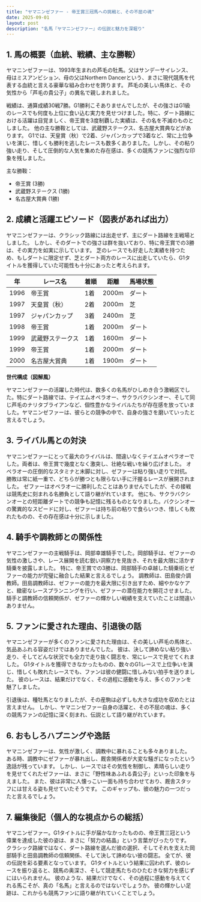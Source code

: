 ```yaml
---
title: "ヤマニンゼファー - 帝王賞三冠馬への挑戦と、その不屈の魂"
date: 2025-09-01
layout: post
description: "名馬『ヤマニンゼファー』の伝説と魅力を深堀り"
---
```


## 1. 馬の概要（血統、戦績、主な勝鞍）

ヤマニンゼファーは、1993年生まれの芦毛の牡馬。父はサンデーサイレンス、母はミスアンビション、母の父はNorthern Dancerという、まさに現代競馬を代表する血統と言える豪華な組み合わせを誇ります。  芦毛の美しい馬体と、その気性から「芦毛の貴公子」の異名で親しまれました。

戦績は、通算成績30戦7勝。G1勝利こそありませんでしたが、その強さはG1級のレースでも何度も上位に食い込む実力を見せつけました。特に、ダート路線における活躍は目覚ましく、帝王賞を3度制覇した実績は、その名を不滅のものとしました。  他の主な勝鞍としては、武蔵野ステークス、名古屋大賞典などがあります。  G1では、天皇賞（秋）で2着、ジャパンカップで3着など、常に上位争いを演じ、惜しくも勝利を逃したレースも数多くありました。しかし、その粘り強い走り、そして圧倒的な人気を集めた存在感は、多くの競馬ファンに強烈な印象を残しました。

主な勝鞍：

* 帝王賞 (3勝)
* 武蔵野ステークス (1勝)
* 名古屋大賞典 (1勝)


## 2. 成績と活躍エピソード（図表があれば出力）

ヤマニンゼファーは、クラシック路線には出走せず、主にダート路線を主戦場としました。  しかし、そのダートでの強さは群を抜いており、特に帝王賞での3勝は、その実力を如実に示しています。  芝のレースでも好走した実績を持つため、もしダートに限定せず、芝とダート両方のレースに出走していたら、G1タイトルを獲得していた可能性も十分にあったと考えられます。

| 年 | レース名 | 着順 | 距離 | 馬場状態 |
|---|---|---|---|---|
| 1996 | 帝王賞 | 1着 | 2000m | ダート |
| 1997 | 天皇賞（秋） | 2着 | 2000m | 芝 |
| 1997 | ジャパンカップ | 3着 | 2400m | 芝 |
| 1998 | 帝王賞 | 1着 | 2000m | ダート |
| 1999 | 武蔵野ステークス | 1着 | 1600m | ダート |
| 1999 | 帝王賞 | 1着 | 2000m | ダート |
| 2000 | 名古屋大賞典 | 1着 | 1900m | ダート |


**世代構成（図解風）**

ヤマニンゼファーの活躍した時代は、数多くの名馬がひしめき合う激戦区でした。特にダート路線では、テイエムオペラオー、サクラバクシンオー、そして同じ芦毛のナリタブライアンなど、個性豊かなライバルたちが存在感を放っていました。ヤマニンゼファーは、彼らとの競争の中で、自身の強さを磨いていったと言えるでしょう。


## 3. ライバル馬との対決

ヤマニンゼファーにとって最大のライバルは、間違いなくテイエムオペラオーでした。両者は、帝王賞で幾度となく激突し、壮絶な戦いを繰り広げました。  オペラオーの圧倒的なスタミナと末脚に対し、ゼファーは粘り強い走りで対抗。  勝敗は常に紙一重で、どちらが勝つとも限らない手に汗握るレースが展開されました。  ゼファーはオペラオーに勝利したことはありませんでしたが、その接戦は競馬史に刻まれる名勝負として語り継がれています。  他にも、サクラバクシンオーとの短距離ダートでの競争も記憶に残るものとなりました。バクシンオーの驚異的なスピードに対し、ゼファーは持ち前の粘りで食らいつき、惜しくも敗れたものの、その存在感は十分に示しました。


## 4. 騎手や調教師との関係性

ヤマニンゼファーの主戦騎手は、岡部幸雄騎手でした。岡部騎手は、ゼファーの気性の激しさや、レース展開を読む鋭い洞察力を見抜き、それを最大限に活かす騎乗を披露しました。  特に、帝王賞での3勝は、岡部騎手の卓越した騎乗術とゼファーの能力が完璧に融合した結果と言えるでしょう。  調教師は、田島俊介調教師。田島調教師は、ゼファーの能力を最大限に引き出すため、細やかなケアと、緻密なレースプランニングを行い、ゼファーの潜在能力を開花させました。  騎手と調教師の信頼関係が、ゼファーの輝かしい戦績を支えていたことは間違いありません。


## 5. ファンに愛された理由、引退後の話

ヤマニンゼファーが多くのファンに愛された理由は、その美しい芦毛の馬体と、気品あふれる容姿だけではありませんでした。  彼は、決して諦めない粘り強い走り、そしてどんな状況でも全力で走り抜く闘志を、常にレースで見せてくれました。  G1タイトルを獲得できなかったものの、数々のG1レースで上位争いを演じ、惜しくも敗れたレースでも、ファンは彼の健闘に惜しみない拍手を送りました。  彼のレースは、結果だけでなく、その過程に感動を与え、多くのファンを魅了しました。

引退後は、種牡馬となりましたが、その産駒は必ずしも大きな成功を収めたとは言えません。  しかし、ヤマニンゼファー自身の活躍と、その不屈の魂は、多くの競馬ファンの記憶に深く刻まれ、伝説として語り継がれています。


## 6. おもしろハプニングや逸話

ヤマニンゼファーは、気性が激しく、調教中に暴れることも多々ありました。  ある時、調教中にゼファーが暴れ出し、厩舎関係者が大変な騒ぎになったという逸話が残っています。  しかし、レースではその気性を制御し、素晴らしい走りを見せてくれたゼファーは、まさに「野性味あふれる貴公子」といった印象を与えました。 また、彼は非常に人懐っこい一面も持ち合わせており、厩舎スタッフには甘える姿も見せていたそうです。  このギャップも、彼の魅力の一つだったと言えるでしょう。


## 7. 編集後記（個人的な視点からの総括）

ヤマニンゼファー。G1タイトルに手が届かなかったものの、帝王賞三冠という偉業を達成した彼の姿は、まさに「努力の結晶」という言葉がぴったりです。  クラシック路線ではなく、ダート路線を選んだ彼の選択、そしてそれを支えた岡部騎手と田島調教師の信頼関係、そして決して諦めない彼の闘志。  全てが、彼の伝説を彩る要素となっています。  G1タイトルという結果に囚われず、彼のレースを振り返ると、競馬の奥深さ、そして競走馬たちのひたむきな努力を感じずにはいられません。  彼のような、結果だけでなく、その過程に感動を与えてくれる馬こそが、真の「名馬」と言えるのではないでしょうか。  彼の輝かしい足跡は、これからも競馬ファンに語り継がれていくことでしょう。
